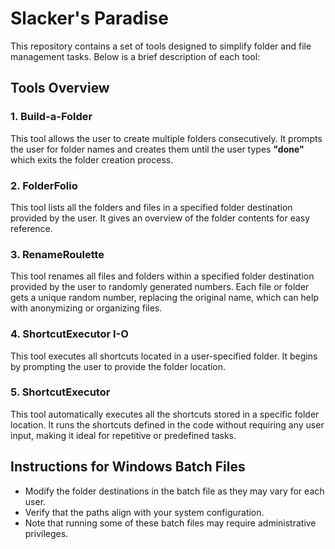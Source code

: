 # Slacker's Paradise
This repository contains a set of tools designed to simplify folder and file management tasks. Below is a brief description of each tool:

## Tools Overview

### 1. Build-a-Folder
This tool allows the user to create multiple folders consecutively. It prompts the user for folder names and creates them until the user types **"done"** which exits the folder creation process.

### 2. FolderFolio
This tool lists all the folders and files in a specified folder destination provided by the user. It gives an overview of the folder contents for easy reference.

### 3. RenameRoulette
This tool renames all files and folders within a specified folder destination provided by the user to randomly generated numbers. Each file or folder gets a unique random number, replacing the original name, which can help with anonymizing or organizing files.

### 4. ShortcutExecutor I-O
This tool executes all shortcuts located in a user-specified folder. It begins by prompting the user to provide the folder location.

### 5. ShortcutExecutor
This tool automatically executes all the shortcuts stored in a specific folder location. It runs the shortcuts defined in the code without requiring any user input, making it ideal for repetitive or predefined tasks.

## Instructions for Windows Batch Files
- Modify the folder destinations in the batch file as they may vary for each user.
- Verify that the paths align with your system configuration.
- Note that running some of these batch files may require administrative privileges.
